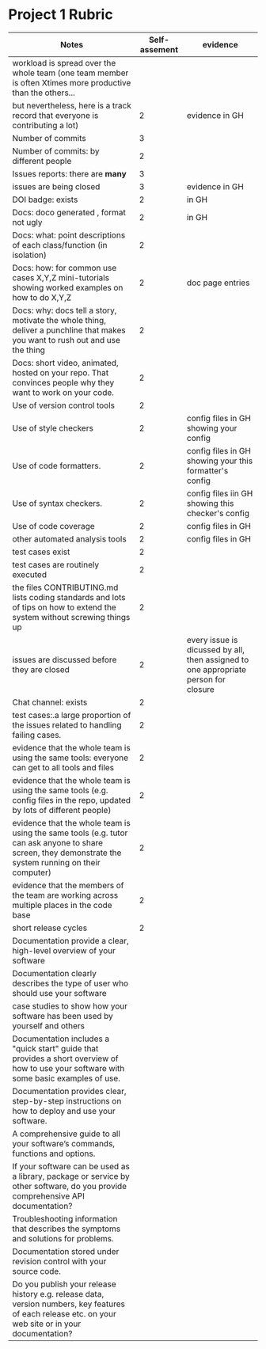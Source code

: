 
# Project 1 Rubric


| Notes|Self-assement|evidence|
|-----|------|---------|
|workload is spread over the whole team (one team member is often Xtimes more productive than the others... 
but nevertheless, here is a track record that everyone is contributing a lot)|2|evidence  in GH|
| Number of commits|3||
| Number of commits: by different people|2||
| Issues reports: there are **many**|3||
|  issues are being  closed|3|evidence in GH|
| DOI badge: exists |2|in GH|
|Docs: doco generated , format not ugly|2 |in GH|
|Docs: what: point descriptions of each class/function (in isolation) |2||
|Docs: how: for common use cases X,Y,Z mini-tutorials showing worked examples on how to do X,Y,Z|2|doc page entries|
|Docs: why: docs tell a story, motivate the whole thing, deliver a punchline that makes you want to rush out and use the thing|2||
|Docs: short video, animated, hosted on your repo. That convinces people why they want to work on your code.|2||
| Use of version control tools|2||
|Use of  style checkers |2|config files in GH showing your config|
| Use of code  formatters. |2|config files in GH showing your this formatter's  config|
| Use of syntax checkers. |2|config files iin  GH showing this checker's config  |
| Use of code coverage |2|config files in GH|
| other automated analysis tools|2|config files in GH|
| test cases exist|2||
| test cases are routinely executed|2||
 | the files CONTRIBUTING.md lists coding standards and lots of tips on how to extend the system without screwing things up|2||
| issues are discussed before they are closed|2|every issue is dicussed by all, then assigned to one appropriate person for closure|
| Chat channel: exists|2||
| test cases:.a large proportion of the issues related to handling failing cases.|2||
| evidence that the whole team is using the same tools: everyone can get to all tools and files|2||
| evidence that the whole team is using the same tools (e.g. config files in the repo, updated by lots of different people)|2||
| evidence that the whole team is using the same tools (e.g. tutor can ask anyone to share screen, they demonstrate the system running on their computer)|2||
| evidence that the members of the team are working across multiple places in the code base|2||
|short release cycles | 2||
|Documentation provide a clear, high-level overview of your software||
|Documentation clearly describes the type of user who should use your software||
|case studies to show how your software has been used by yourself and others||
|Documentation includes a "quick start" guide that provides a short overview of how to use your software with some basic examples of use.||
|Documentation provides clear, step-by-step instructions on how to deploy and use your software.||
|A comprehensive guide to all your software’s commands, functions and options.||
|If your software can be used as a library, package or service by other software, do you provide comprehensive API documentation?||
|Troubleshooting information that describes the symptoms and solutions for problems.||
|Documentation stored under revision control with your source code.||
|Do you publish your release history e.g. release data, version numbers, key features of each release etc. on your web site or in your documentation?|| 
